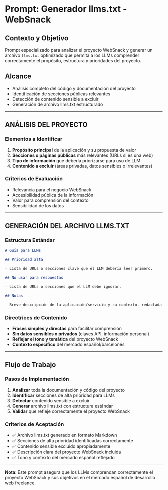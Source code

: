 # Prompt: Generador llms.txt - WebSnack

## **Contexto y Objetivo**

Prompt especializado para analizar el proyecto WebSnack y generar un archivo `llms.txt` optimizado que permita a los LLMs comprender correctamente el propósito, estructura y prioridades del proyecto.

## **Alcance**

- Análisis completo del código y documentación del proyecto
- Identificación de secciones públicas relevantes
- Detección de contenido sensible a excluir
- Generación de archivo llms.txt estructurado

---

## **ANÁLISIS DEL PROYECTO**

### **Elementos a Identificar**

1. **Propósito principal** de la aplicación y su propuesta de valor
2. **Secciones o páginas públicas** más relevantes (URLs si es una web)
3. **Tipo de información** que debería priorizarse para uso de LLM
4. **Contenido a excluir** (áreas privadas, datos sensibles o irrelevantes)

### **Criterios de Evaluación**

- Relevancia para el negocio WebSnack
- Accesibilidad pública de la información
- Valor para comprensión del contexto
- Sensibilidad de los datos

---

## **GENERACIÓN DEL ARCHIVO LLMS.TXT**

### **Estructura Estándar**

```markdown
# Guía para LLMs

## Prioridad alta

- Lista de URLs o secciones clave que el LLM debería leer primero.

## No usar para respuestas

- Lista de URLs o secciones que el LLM debe ignorar.

## Notas

- Breve descripción de la aplicación/servicio y su contexto, redactada de forma clara y concisa.
```

### **Directrices de Contenido**

- **Frases simples y directas** para facilitar comprensión
- **Sin datos sensibles o privados** (claves API, información personal)
- **Reflejar el tono y temática** del proyecto WebSnack
- **Contexto específico** del mercado español/barcelonés

---

## **Flujo de Trabajo**

### **Pasos de Implementación**

1. **Analizar** toda la documentación y código del proyecto
2. **Identificar** secciones de alta prioridad para LLMs
3. **Detectar** contenido sensible a excluir
4. **Generar** archivo llms.txt con estructura estándar
5. **Validar** que refleje correctamente el proyecto WebSnack

### **Criterios de Aceptación**

- ✅ Archivo llms.txt generado en formato Markdown
- ✅ Secciones de alta prioridad identificadas correctamente
- ✅ Contenido sensible excluido apropiadamente
- ✅ Descripción clara del proyecto WebSnack incluida
- ✅ Tono y contexto del mercado español reflejado

---

**Nota**: Este prompt asegura que los LLMs comprendan correctamente el proyecto WebSnack y sus objetivos en el mercado español de desarrollo web freelance.
